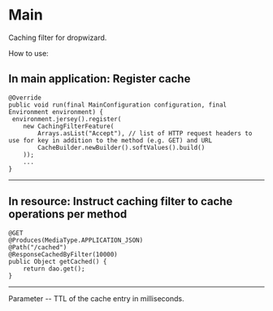 # Main

Caching filter for dropwizard.

How to use:

In main application: Register cache
---
  	@Override
  	public void run(final MainConfiguration configuration, final Environment environment) {
   	 environment.jersey().register(
        new CachingFilterFeature(
            Arrays.asList("Accept"), // list of HTTP request headers to use for key in addition to the method (e.g. GET) and URL
            CacheBuilder.newBuilder().softValues().build()
        ));
		...
	}
---

In resource: Instruct caching filter to cache operations per method
---
  	@GET
  	@Produces(MediaType.APPLICATION_JSON)
  	@Path("/cached")
  	@ResponseCachedByFilter(10000)
  	public Object getCached() {
    	return dao.get();
  	}
---

Parameter -- TTL of the cache entry in milliseconds.

